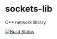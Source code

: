 # sockets-lib

C++ network library

[![Build Status](https://travis-ci.org/lukascode/socket-nano.svg?branch=master)](https://travis-ci.org/lukascode/socket-nano)